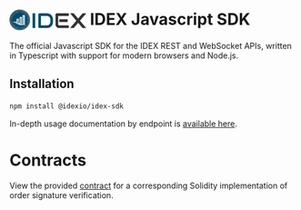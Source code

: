 <!-- markdownlint-disable MD033 -->
# <img src="assets/logo.png" alt="IDEX" height="36px" valign="top"> IDEX Javascript SDK

The official Javascript SDK for the IDEX REST and WebSocket APIs, written in Typescript with support for modern
browsers and Node.js.

## Installation

```bash
npm install @idexio/idex-sdk
```

In-depth usage documentation by endpoint is [available here](https://github.com/idexio/idex-sdk-js/blob/master//API.md).

# Contracts

View the provided [contract](https://github.com/idexio/idex-sdk-js/blob/master/contracts/SignatureVerifier.sol) for a
corresponding Solidity implementation of order signature verification.
